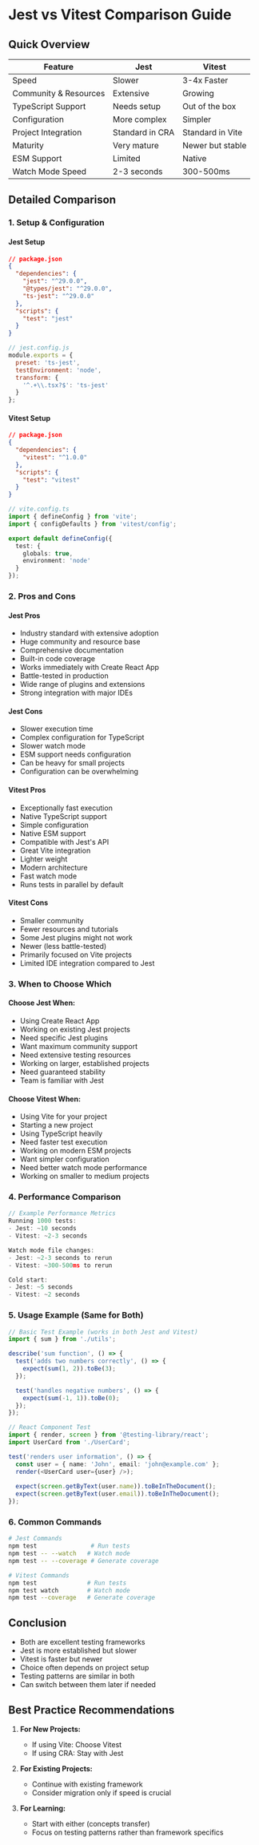 # Jest vs Vitest Comparison Guide

## Quick Overview

| Feature | Jest | Vitest |
|---------|------|--------|
| Speed | Slower | 3-4x Faster |
| Community & Resources | Extensive | Growing |
| TypeScript Support | Needs setup | Out of the box |
| Configuration | More complex | Simpler |
| Project Integration | Standard in CRA | Standard in Vite |
| Maturity | Very mature | Newer but stable |
| ESM Support | Limited | Native |
| Watch Mode Speed | 2-3 seconds | 300-500ms |

## Detailed Comparison

### 1. Setup & Configuration

#### Jest Setup
```json
// package.json
{
  "dependencies": {
    "jest": "^29.0.0",
    "@types/jest": "^29.0.0",
    "ts-jest": "^29.0.0"
  },
  "scripts": {
    "test": "jest"
  }
}
```

```javascript
// jest.config.js
module.exports = {
  preset: 'ts-jest',
  testEnvironment: 'node',
  transform: {
    '^.+\\.tsx?$': 'ts-jest'
  }
};
```

#### Vitest Setup
```json
// package.json
{
  "dependencies": {
    "vitest": "^1.0.0"
  },
  "scripts": {
    "test": "vitest"
  }
}
```

```typescript
// vite.config.ts
import { defineConfig } from 'vite';
import { configDefaults } from 'vitest/config';

export default defineConfig({
  test: {
    globals: true,
    environment: 'node'
  }
});
```

### 2. Pros and Cons

#### Jest Pros
- Industry standard with extensive adoption
- Huge community and resource base
- Comprehensive documentation
- Built-in code coverage
- Works immediately with Create React App
- Battle-tested in production
- Wide range of plugins and extensions
- Strong integration with major IDEs

#### Jest Cons
- Slower execution time
- Complex configuration for TypeScript
- Slower watch mode
- ESM support needs configuration
- Can be heavy for small projects
- Configuration can be overwhelming

#### Vitest Pros
- Exceptionally fast execution
- Native TypeScript support
- Simple configuration
- Native ESM support
- Compatible with Jest's API
- Great Vite integration
- Lighter weight
- Modern architecture
- Fast watch mode
- Runs tests in parallel by default

#### Vitest Cons
- Smaller community
- Fewer resources and tutorials
- Some Jest plugins might not work
- Newer (less battle-tested)
- Primarily focused on Vite projects
- Limited IDE integration compared to Jest

### 3. When to Choose Which

#### Choose Jest When:
- Using Create React App
- Working on existing Jest projects
- Need specific Jest plugins
- Want maximum community support
- Need extensive testing resources
- Working on larger, established projects
- Need guaranteed stability
- Team is familiar with Jest

#### Choose Vitest When:
- Using Vite for your project
- Starting a new project
- Using TypeScript heavily
- Need faster test execution
- Working on modern ESM projects
- Want simpler configuration
- Need better watch mode performance
- Working on smaller to medium projects

### 4. Performance Comparison

```typescript
// Example Performance Metrics
Running 1000 tests:
- Jest: ~10 seconds
- Vitest: ~2-3 seconds

Watch mode file changes:
- Jest: ~2-3 seconds to rerun
- Vitest: ~300-500ms to rerun

Cold start:
- Jest: ~5 seconds
- Vitest: ~2 seconds
```

### 5. Usage Example (Same for Both)

```typescript
// Basic Test Example (works in both Jest and Vitest)
import { sum } from './utils';

describe('sum function', () => {
  test('adds two numbers correctly', () => {
    expect(sum(1, 2)).toBe(3);
  });

  test('handles negative numbers', () => {
    expect(sum(-1, 1)).toBe(0);
  });
});

// React Component Test
import { render, screen } from '@testing-library/react';
import UserCard from './UserCard';

test('renders user information', () => {
  const user = { name: 'John', email: 'john@example.com' };
  render(<UserCard user={user} />);
  
  expect(screen.getByText(user.name)).toBeInTheDocument();
  expect(screen.getByText(user.email)).toBeInTheDocument();
});
```

### 6. Common Commands

```bash
# Jest Commands
npm test               # Run tests
npm test -- --watch   # Watch mode
npm test -- --coverage # Generate coverage

# Vitest Commands
npm test              # Run tests
npm test watch        # Watch mode
npm test --coverage   # Generate coverage
```

## Conclusion

- Both are excellent testing frameworks
- Jest is more established but slower
- Vitest is faster but newer
- Choice often depends on project setup
- Testing patterns are similar in both
- Can switch between them later if needed

## Best Practice Recommendations

1. **For New Projects:**
   - If using Vite: Choose Vitest
   - If using CRA: Stay with Jest

2. **For Existing Projects:**
   - Continue with existing framework
   - Consider migration only if speed is crucial

3. **For Learning:**
   - Start with either (concepts transfer)
   - Focus on testing patterns rather than framework specifics
